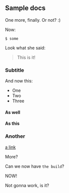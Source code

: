 ## Sample docs

One more, finally. Or not? :)

Now:

```
$ some 
```

Look what she said:

> This is it!

### Subtitle

And now this:

- One
- Two
- Three


#### As well

#### As this

### Another

[a link](https://aws.com)

More?


Can we now have `the build`?

NOW!


Not gonna work, is it?
